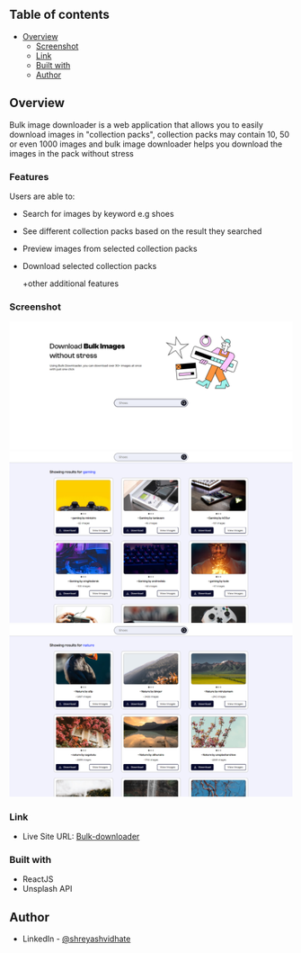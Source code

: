 ## Table of contents

- [Overview](#overview)
  - [Screenshot](#screenshot)
  - [Link](#link)
  - [Built with](#built-with)
  - [Author](#author)

## Overview
Bulk image downloader is a web application that allows you to easily download images in "collection packs", collection packs may contain 10, 50 or even 1000 images and bulk image downloader helps you download the images in the pack without stress

### Features

Users are able to:

- Search for images by keyword e.g shoes

- See different collection packs based on the result they searched

- Preview images from selected collection packs

- Download selected collection packs

    +other additional features

### Screenshot

![screenshot of the collection pack](/src/assets/screenshot1.png)
![screenshot of collection pack preview](/src/assets/screenshot2.png)
![screenshot of collection pack preview](/src/assets/screenshot3.png)

### Link

- Live Site URL: [Bulk-downloader](https://bulkimagedowloader.netlify.app/)


### Built with

- ReactJS
- Unsplash API


## Author
- LinkedIn - [@shreyashvidhate](https://www.linkedin.com/in/shreyashvidhate/)